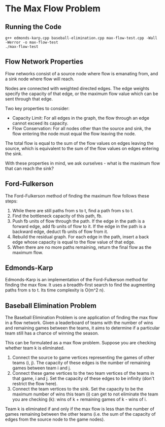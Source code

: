 # The Max Flow Problem

## Running the Code
```
g++ edmonds-karp.cpp baseball-elimination.cpp max-flow-test.cpp -Wall -Werror -o max-flow-test
./max-flow-test
```

## Flow Network Properties
Flow networks consist of a source node where flow is emanating from, and a sink node where flow will reach. 

Nodes are connected with weighted directed edges. The edge weights specify the capacity of that edge, or the maximum flow value which can be sent through that edge.

Two key properties to consider:
* Capacity Limit: For all edges in the graph, the flow through an edge cannot exceed its capacity.
* Flow Conservation: For all nodes other than the source and sink, the flow entering the node must equal the flow leaving the node.

The total flow is equal to the sum of the flow values on edges leaving the source, which is equivalent to the sum of the flow values on edges entering the sink.

With these properties in mind, we ask ourselves - what is the maximum flow that can reach the sink?

## Ford-Fulkerson
The Ford-Fulkerson method of finding the maximum flow follows these steps:
1. While there are still paths from s to t, find a path from s to t.
2. Find the bottleneck capacity of this path, fb.
3. Push fb units of flow through the path. If the edge in the path is a forward edge, add fb units of flow to it. If the edge in the path is a backward edge, deduct fb units of flow from it.
4. Rebuild the residual graph. For each edge in the path, insert a back edge whose capacity is equal to the flow value of that edge.
5. When there are no more paths remaining, return the final flow as the maximum flow.

## Edmonds-Karp
Edmonds-Karp is an implementation of the Ford-Fulkerson method for finding the max flow. It uses a breadth-first search to find the augmenting paths from s to t. Its time complexity is O(m^2 n).

## Baseball Elimination Problem
The Baseball Elimination Problem is one application of finding the max flow in a flow network. Given a leaderboard of teams with the number of wins and remaining games between the teams, it aims to determine if a particular team still has a chance of winning the season.

This can be formulated as a max flow problem. Suppose you are checking whether team k is eliminated.

1. Connect the source to game vertices representing the games of other teams (i, j). The capacity of these edges is the number of remaining games between team i and j.
2. Connect these game vertices to the two team vertices of the teams in that game, i and j. Set the capacity of these edges to be infinity (don't restrict the flow here).
3. Connect the team vertices to the sink. Set the capacity to be the maximum number of wins this team (i) can get to not eliminate the team you are checking (k): wins of k + remaining games of k - wins of i.

Team k is eliminated if and only if the max flow is less than the number of games remaining between the other teams (i.e. the sum of the capacity of edges from the source node to the game nodes).